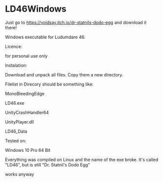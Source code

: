 # LD46Windows


Just go to https://voidsay.itch.io/dr-statnils-dodo-egg and download it there!

Windows executable for Ludumdare 46.

Licence:

for personal use only

Instalation:

Download and unpack all files. Copy them a new directory.

Filelist in Direcory should be something like:

MonoBleedingEdge

LD46.exe

UnityCrashHandler64

UnityPlayer.dll

LD46_Data


Tested on:

Windows 10 Pro 64 Bit

Everything was compiled on Linux and the name of the exe broke. It's called "LD46", but is still "Dr. Statnil's Dodo Egg"

works anyway
